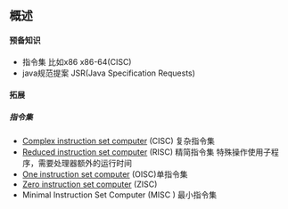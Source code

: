 ## 概述



#### 预备知识

- 指令集 比如x86 x86-64(CISC)
- java规范提案 JSR(Java Specification Requests) 



























#### 拓展

##### 指令集

- [Complex instruction set computer](http://en.wikipedia.org/wiki/Complex_instruction_set_computer) (CISC) 复杂指令集
- [Reduced instruction set computer](http://en.wikipedia.org/wiki/Reduced_instruction_set_computer) (RISC) 精简指令集 特殊操作使用子程序，需要处理器额外的运行时间
- [One instruction set computer](http://en.wikipedia.org/wiki/One_instruction_set_computer) (OISC)单指令集
- [Zero instruction set computer](http://en.wikipedia.org/wiki/Zero_instruction_set_computer) (ZISC)
- Minimal Instruction Set Computer (MISC ) 最小指令集













